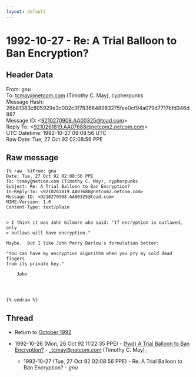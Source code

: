 ```yaml
---
layout: default
---
```


# 1992-10-27 - Re: A Trial Balloon to Ban Encryption?

## Header Data

From: gnu<br>
To: tcmay@netcom.com (Timothy C. May), cypherpunks<br>
Message Hash: 26b81383c805929e3c002c3f7836848983275fee0cf94a079d7717bfd346d887<br>
Message ID: \<9210270908.AA00325@toad.com\><br>
Reply To: \<9210261819.AA07688@netcom2.netcom.com\><br>
UTC Datetime: 1992-10-27 09:08:56 UTC<br>
Raw Date: Tue, 27 Oct 92 02:08:56 PPE<br>

## Raw message

```
{% raw  %}From: gnu
Date: Tue, 27 Oct 92 02:08:56 PPE
To: tcmay@netcom.com (Timothy C. May), cypherpunks
Subject: Re: A Trial Balloon to Ban Encryption?
In-Reply-To: <9210261819.AA07688@netcom2.netcom.com>
Message-ID: <9210270908.AA00325@toad.com>
MIME-Version: 1.0
Content-Type: text/plain


> I think it was John Gilmore who said: "If encryption is outlawed, only
> outlaws will have encryption."

Maybe.  But I like John Perry Barlow's formulation better:

"You can have my encryption algorithm when you pry my cold dead fingers
from its private key."

	John




{% endraw %}
```

## Thread

+ Return to [October 1992](/archive/1992/10)

+ 1992-10-26 (Mon, 26 Oct 92 11:22:35 PPE) - [(fwd) A Trial Balloon to Ban Encryption?](/archive/1992/10/38fbbe375ba50d24f74e7a2036b91a85401f68ccf280d843e3d6930e6634d353) - _tcmay@netcom.com (Timothy C. May)_
  + 1992-10-27 (Tue, 27 Oct 92 02:08:56 PPE) - Re: A Trial Balloon to Ban Encryption? - _gnu_

